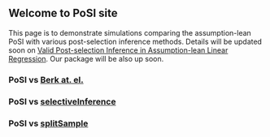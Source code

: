 ## Welcome to PoSI site

This page is to demonstrate simulations comparing the assumption-lean PoSI with various post-selection inference methods. Details will be updated soon on [Valid Post-selection Inference in Assumption-lean Linear Regression](https://arxiv.org/abs/1806.04119). Our package will be also up soon.

### PoSI vs [Berk at. el.](https://projecteuclid.org/euclid.aos/1369836961)

### PoSI vs [selectiveInference](https://projecteuclid.org/euclid.aos/1460381681)

### PoSI vs [splitSample](https://arxiv.org/abs/1611.05401)

